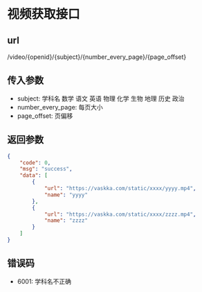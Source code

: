 # 视频获取接口

## url

/video/{openid}/{subject}/{number_every_page}/{page_offset}

## 传入参数

+ subject: 学科名 数学 语文 英语 物理 化学 生物 地理 历史 政治
+ number_every_page: 每页大小
+ page_offset: 页偏移

## 返回参数

```json
{
    "code": 0,
    "msg": "success",
    "data": [
        {
            "url": "https://vaskka.com/static/xxxx/yyyy.mp4",
            "name": "yyyy"
        },
        {
            "url": "https://vaskka.com/static/xxxx/zzzz.mp4",
            "name": "zzzz"
        }
    ]
}
```

## 错误码

+ 6001: 学科名不正确

